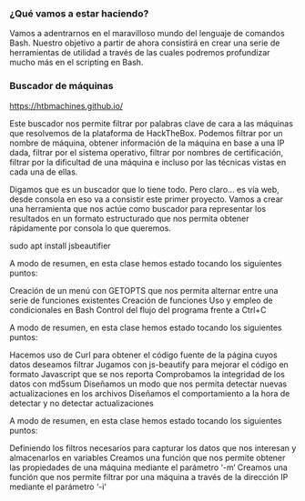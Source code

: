 
### ¿Qué vamos a estar haciendo?

Vamos a adentrarnos en el maravilloso mundo del lenguaje de comandos Bash. Nuestro objetivo a partir de ahora consistirá en crear una serie de herramientas de utilidad a través de las cuales podremos profundizar mucho más en el scripting en Bash.

### Buscador de máquinas

 https://htbmachines.github.io/
 
Este buscador nos permite filtrar por palabras clave de cara a las máquinas que resolvemos de la plataforma de HackTheBox. Podemos filtrar por un nombre de máquina, obtener información de la máquina en base a una IP dada, filtrar por el sistema operativo, filtrar por nombres de certificación, filtrar por la dificultad de una máquina e incluso por las técnicas vistas en cada una de ellas.
 
Digamos que es un buscador que lo tiene todo. Pero claro… es vía web, desde consola en eso va a consistir este primer proyecto. Vamos a crear una herramienta que nos actúe como buscador para representar los resultados en un formato estructurado que nos permita obtener rápidamente por consola lo que queremos.

sudo apt install jsbeautifier


A modo de resumen, en esta clase hemos estado tocando los siguientes puntos:

Creación de un menú con GETOPTS que nos permita alternar entre una serie de funciones existentes
Creación de funciones
Uso y empleo de condicionales en Bash
Control del flujo del programa frente a Ctrl+C

A modo de resumen, en esta clase hemos estado tocando los siguientes puntos:

Hacemos uso de Curl para obtener el código fuente de la página cuyos datos deseamos filtrar
Jugamos con js-beautify para mejorar el código en formato Javascript que se nos reporta
Comprobamos la integridad de los datos con md5sum
Diseñamos un modo que nos permita detectar nuevas actualizaciones en los archivos
Diseñamos el comportamiento a la hora de detectar y no detectar actualizaciones


A modo de resumen, en esta clase hemos estado tocando los siguientes puntos:

Definiendo los filtros necesarios para capturar los datos que nos interesan y almacenarlos en variables
Creamos una función que nos permite obtener las propiedades de una máquina mediante el parámetro ‘-m‘
Creamos una función que nos permite filtrar por una máquina a través de la dirección IP mediante el parámetro ‘-i‘

